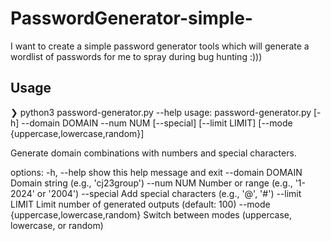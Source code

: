 # PasswordGenerator-simple-
I want to create a simple password generator tools which will generate a wordlist of passwords for me to spray during bug hunting :)))

## Usage
❯ python3 password-generator.py --help
usage: password-generator.py [-h] --domain DOMAIN --num NUM [--special] [--limit LIMIT]
                             [--mode {uppercase,lowercase,random}]

Generate domain combinations with numbers and special characters.

options:
  -h, --help            show this help message and exit
  --domain DOMAIN       Domain string (e.g., 'cj23group')
  --num NUM             Number or range (e.g., '1-2024' or '2004')
  --special             Add special characters (e.g., '@', '#')
  --limit LIMIT         Limit number of generated outputs (default: 100)
  --mode {uppercase,lowercase,random}
                        Switch between modes (uppercase, lowercase, or random)
